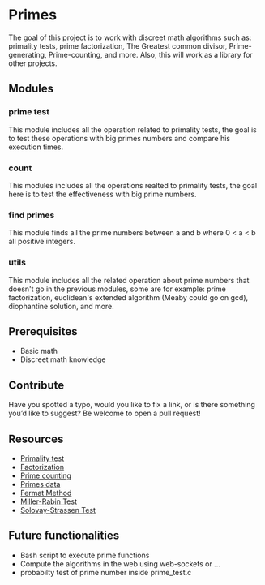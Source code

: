 # Primes
The goal of this project is to work with discreet math algorithms such as: primality tests, prime factorization, The Greatest common divisor, Prime-generating, Prime-counting, and more. Also, this will work as a library for other projects.

## Modules
### prime test
This module includes all the operation related to primality tests, the goal is to test these operations with big primes numbers and compare his execution times.
### count
This modules includes all the operations realted to primality tests, the goal here is to test the effectiveness with big prime numbers.
### find primes
This module finds all the prime numbers between a and b where 0 < a < b all positive integers.
### utils
This module includes all the related operation about prime numbers that doesn't go in the previous modules, some are for example: prime factorization, euclidean's extended algorithm (Meaby could go on gcd), diophantine solution, and more.

## Prerequisites
- Basic math
- Discreet math knowledge

## Contribute
Have you spotted a typo, would you like to fix a link, or is there something you’d like to suggest? Be welcome to open a pull request!


## Resources 
- [Primality test](https://en.wikipedia.org/wiki/Primality_test)
- [Factorization](https://en.wikipedia.org/wiki/Integer_factorization)
- [Prime counting](https://en.wikipedia.org/wiki/Prime-counting_function)
- [Primes data](https://primes.utm.edu/primes/)
- [Fermat Method](https://en.wikipedia.org/wiki/Fermat_primality_test)
- [Miller-Rabin Test](https://en.wikipedia.org/wiki/Miller%E2%80%93Rabin_primality_test)
- [Solovay-Strassen Test](https://en.wikipedia.org/wiki/Solovay%E2%80%93Strassen_primality_test) 

## Future functionalities
- Bash script to execute prime functions
- Compute the algorithms in the web using web-sockets or ...
- probabilty test of prime number inside prime_test.c
